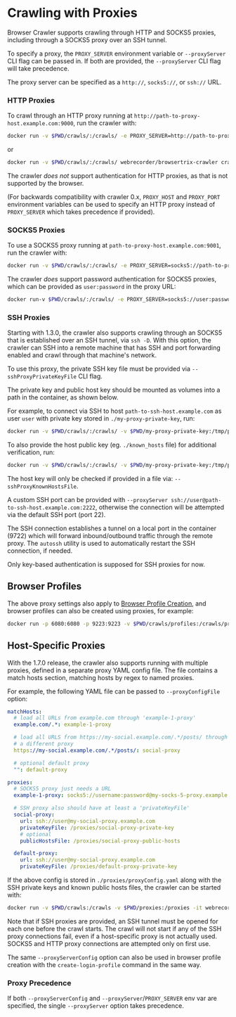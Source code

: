 # Crawling with Proxies
Browser Crawler supports crawling through HTTP and SOCKS5 proxies, including through a SOCKS5 proxy over an SSH tunnel.

To specify a proxy, the `PROXY_SERVER` environment variable or `--proxyServer` CLI flag can be passed in.
If both are provided, the `--proxyServer` CLI flag will take precedence.

The proxy server can be specified as a `http://`, `socks5://`, or `ssh://` URL.

### HTTP Proxies

To crawl through an HTTP proxy running at `http://path-to-proxy-host.example.com:9000`, run the crawler with:

```sh
docker run -v $PWD/crawls/:/crawls/ -e PROXY_SERVER=http://path-to-proxy-host.example.com:9000 webrecorder/browsertrix-crawler crawl --url https://example.com/
```

or

```sh
docker run -v $PWD/crawls/:/crawls/ webrecorder/browsertrix-crawler crawl --url https://example.com/ --proxyServer http://path-to-proxy-host.example.com:9000 
```

The crawler *does not* support authentication for HTTP proxies, as that is not supported by the browser.

(For backwards compatibility with crawler 0.x, `PROXY_HOST` and `PROXY_PORT` environment variables can be used to specify an HTTP proxy instead of `PROXY_SERVER`
which takes precedence if provided).


### SOCKS5 Proxies

To use a SOCKS5 proxy running at `path-to-proxy-host.example.com:9001`, run the crawler with:

```sh
docker run -v $PWD/crawls/:/crawls/ -e PROXY_SERVER=socks5://path-to-proxy-host.example.com:9001 webrecorder/browsertrix-crawler crawl --url https://example.com/
```

The crawler *does* support password authentication for SOCKS5 proxies, which can be provided as `user:password` in the proxy URL:

```sh
docker run-v $PWD/crawls/:/crawls/ -e PROXY_SERVER=socks5://user:password@path-to-proxy-host.example.com:9001 webrecorder/browsertrix-crawler crawl --url https://example.com/
```

### SSH Proxies

Starting with 1.3.0, the crawler also supports crawling through an SOCKS5 that is established over an SSH tunnel, via `ssh -D`.
With this option, the crawler can SSH into a remote machine that has SSH and port forwarding enabled and crawl through that machine's network.

To use this proxy, the private SSH key file must be provided via `--sshProxyPrivateKeyFile` CLI flag.

The private key and public host key should be mounted as volumes into a path in the container, as shown below.

For example, to connect via SSH to host `path-to-ssh-host.example.com` as user `user` with private key stored in `./my-proxy-private-key`, run:

```sh
docker run -v $PWD/crawls/:/crawls/ -v $PWD/my-proxy-private-key:/tmp/private-key webrecorder/browsertrix-crawler crawl --url https://httpbin.org/ip --proxyServer ssh://user@path-to-ssh-host.example.com --sshProxyPrivateKeyFile /tmp/private-key
```

To also provide the host public key (eg. `./known_hosts` file) for additional verification, run:

```sh
docker run -v $PWD/crawls/:/crawls/ -v $PWD/my-proxy-private-key:/tmp/private-key -v $PWD/known_hosts:/tmp/known_hosts webrecorder/browsertrix-crawler crawl --url https://httpbin.org/ip --proxyServer ssh://user@path-to-ssh-host.example.com --sshProxyPrivateKeyFile /tmp/private-key --sshProxyKnownHostsFile /tmp/known_hosts
```

The host key will only be checked if provided in a file via: `--sshProxyKnownHostsFile`.

A custom SSH port can be provided with `--proxyServer ssh://user@path-to-ssh-host.example.com:2222`, otherwise the
connection will be attempted via the default SSH port (port 22).

The SSH connection establishes a tunnel on a local port in the container (9722) which will forward inbound/outbound traffic through the remote proxy.
The `autossh` utility is used to automatically restart the SSH connection, if needed.

Only key-based authentication is supposed for SSH proxies for now.


## Browser Profiles

The above proxy settings also apply to [Browser Profile Creation](browser-profiles.md), and browser profiles can also be created using proxies, for example:

```sh
docker run -p 6080:6080 -p 9223:9223 -v $PWD/crawls/profiles:/crawls/profiles -v $PWD/my-proxy-private-key:/tmp/private-key -v $PWD/known_hosts:/tmp/known_hosts webrecorder/browsertrix-crawler create-login-profile --url https://example.com/ --proxyServer ssh://user@path-to-ssh-host.example.com --sshProxyPrivateKeyFile /tmp/private-key --sshProxyKnownHostsFile /tmp/known_hosts
```

## Host-Specific Proxies

With the 1.7.0 release, the crawler also supports running with multiple proxies, defined in a separate proxy YAML config file. The file contains a match hosts section, matching hosts by regex to named proxies.

For example, the following YAML file can be passed to `--proxyConfigFile` option:

```yaml
matchHosts:
  # load all URLs from example.com through 'example-1-proxy'
  example.com/.*: example-1-proxy

  # load all URLS from https://my-social.example.com/.*/posts/ through
  # a different proxy
  https://my-social.example.com/.*/posts/: social-proxy

  # optional default proxy
  "": default-proxy

proxies:
  # SOCKS5 proxy just needs a URL
  example-1-proxy: socks5://username:password@my-socks-5-proxy.example.com

  # SSH proxy also should have at least a 'privateKeyFile'
  social-proxy:
    url: ssh://user@my-social-proxy.example.com
    privateKeyFile: /proxies/social-proxy-private-key
    # optional
    publicHostsFile: /proxies/social-proxy-public-hosts

  default-proxy:
    url: ssh://user@my-social-proxy.example.com
    privateKeyFile: /proxies/default-proxy-private-key
```

If the above config is stored in `./proxies/proxyConfig.yaml` along with the SSH private keys and known public hosts
files, the crawler can be started with:

```sh
docker run -v $PWD/crawls:/crawls -v $PWD/proxies:/proxies -it webrecorder/browsertrix-crawler --url https://example.com/ --proxyServerConfig /proxies/proxyConfig.yaml
```

Note that if SSH proxies are provided, an SSH tunnel must be opened for each one before the crawl starts.
The crawl will not start if any of the SSH proxy connections fail, even if a host-specific proxy is not actually used.
SOCKS5 and HTTP proxy connections are attempted only on first use.

The same `--proxyServerConfig` option can also be used in browser profile creation with the `create-login-profile` command in the same way.

### Proxy Precedence

If both `--proxyServerConfig` and `--proxyServer`/`PROXY_SERVER` env var are specified, the single `--proxyServer`
option takes precedence.


